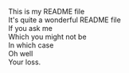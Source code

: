 This is my README file<br>
It's quite a wonderful README file<br>
If you ask me<br>
Which you might not be<br>
In which case<br>
Oh well<br>
Your loss.
